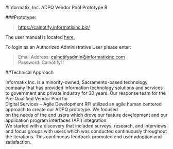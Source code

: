 
#Informatix, Inc.  ADPQ Vendor Pool Prototype B

###Prototype:
> https://calnotify.informatixinc.biz/

The user manual is located [here.]()  

To login as an Authorized Administrative User please enter:  

> Email Address:  calnotifyadmin@informatixinc.com  
> Password: Calnotify1!


##Technical Approach

Informatix Inc. is a minority-owned, Sacramento-based technology company that has provided information technology solutions
and services to government and private industry for 30 years. Our response team for the Pre-Qualified Vendor Pool for  
Digital Services – Agile Development RFI utilized an agile human centered approach to create our ADPQ prototype. We focused  
on the needs of the end users which drove our feature development and our application program interfaces (API) integration.  
We started with a discovery that included surveys, research, and interviews and focus groups with users which was conducted  continuously throughout the iterations. This continuous feedback promoted end user adoption and satisfaction.  
